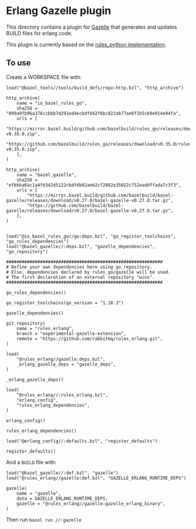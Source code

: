 # Erlang Gazelle plugin

This directory contains a plugin for [Gazelle](https://github.com/bazelbuild/bazel-gazelle) that generates and updates BUILD files for erlang code.

This plugin is currently based on the [rules_python implementation](https://github.com/bazelbuild/rules_python/tree/main/gazelle).

## To use

Create a WORKSPACE file with:

```starlark
load("@bazel_tools//tools/build_defs/repo:http.bzl", "http_archive")

http_archive(
    name = "io_bazel_rules_go",
    sha256 = "099a9fb96a376ccbbb7d291ed4ecbdfd42f6bc822ab77ae6f1b5cb9e914e94fa",
    urls = [
        "https://mirror.bazel.build/github.com/bazelbuild/rules_go/releases/download/v0.35.0/rules_go-v0.35.0.zip",
        "https://github.com/bazelbuild/rules_go/releases/download/v0.35.0/rules_go-v0.35.0.zip",
    ],
)

http_archive(
    name = "bazel_gazelle",
    sha256 = "efbbba6ac1a4fd342d5122cbdfdb82aeb2cf2862e35022c752eaddffada7c3f3",
    urls = [
        "https://mirror.bazel.build/github.com/bazelbuild/bazel-gazelle/releases/download/v0.27.0/bazel-gazelle-v0.27.0.tar.gz",
        "https://github.com/bazelbuild/bazel-gazelle/releases/download/v0.27.0/bazel-gazelle-v0.27.0.tar.gz",
    ],
)


load("@io_bazel_rules_go//go:deps.bzl", "go_register_toolchains", "go_rules_dependencies")
load("@bazel_gazelle//:deps.bzl", "gazelle_dependencies", "go_repository")

############################################################
# Define your own dependencies here using go_repository.
# Else, dependencies declared by rules_go/gazelle will be used.
# The first declaration of an external repository "wins".
############################################################

go_rules_dependencies()

go_register_toolchains(go_version = "1.18.3")

gazelle_dependencies()

git_repository(
    name = "rules_erlang",
    branch = "experimental-gazelle-extension",
    remote = "https://github.com/rabbitmq/rules_erlang.git",
)

load(
    "@rules_erlang//gazelle:deps.bzl",
    _erlang_gazelle_deps = "gazelle_deps",
)

_erlang_gazelle_deps()

load(
    "@rules_erlang//:rules_erlang.bzl",
    "erlang_config",
    "rules_erlang_dependencies",
)

erlang_config()

rules_erlang_dependencies()

load("@erlang_config//:defaults.bzl", "register_defaults")

register_defaults()
```

And a `BUILD` file with:

```starlark
load("@bazel_gazelle//:def.bzl", "gazelle")
load("@rules_erlang//gazelle:def.bzl", "GAZELLE_ERLANG_RUNTIME_DEPS")

gazelle(
    name = "gazelle",
    data = GAZELLE_ERLANG_RUNTIME_DEPS,
    gazelle = "@rules_erlang//gazelle:gazelle_erlang_binary",
)
```

Then run `bazel run //:gazelle`
